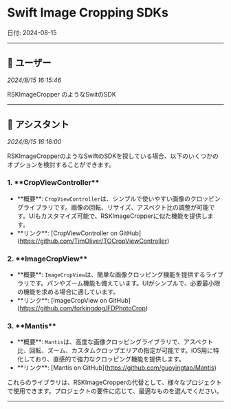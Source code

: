 # Swift Image Cropping SDKs

日付: 2024-08-15

---

## 👤 ユーザー
*2024/8/15 16:15:46*

RSKImageCropper のようなSwitのSDK

---

## 🤖 アシスタント
*2024/8/15 16:16:00*

RSKImageCropperのようなSwiftのSDKを探している場合、以下のいくつかのオプションを検討することができます。

### 1. \*\*CropViewController\*\*
   - \*\*概要\*\*: `CropViewController`は、シンプルで使いやすい画像のクロッピングライブラリです。画像の回転、リサイズ、アスペクト比の調整が可能です。UIもカスタマイズ可能で、RSKImageCropperに似た機能を提供します。
   - \*\*リンク\*\*: \[CropViewController on GitHub\](https://github.com/TimOliver/TOCropViewController)

### 2. \*\*ImageCropView\*\*
   - \*\*概要\*\*: `ImageCropView`は、簡単な画像クロッピング機能を提供するライブラリです。パンやズーム機能も備えています。UIがシンプルで、必要最小限の機能を求める場合に適しています。
   - \*\*リンク\*\*: \[ImageCropView on GitHub\](https://github.com/forkingdog/FDPhotoCrop)

### 3. \*\*Mantis\*\*
   - \*\*概要\*\*: `Mantis`は、高度な画像クロッピングライブラリで、アスペクト比、回転、ズーム、カスタムクロップエリアの指定が可能です。iOS用に特化しており、直感的で強力なクロッピング機能を提供します。
   - \*\*リンク\*\*: \[Mantis on GitHub\](https://github.com/guoyingtao/Mantis)

これらのライブラリは、RSKImageCropperの代替として、様々なプロジェクトで使用できます。プロジェクトの要件に応じて、最適なものを選んでください。

---
